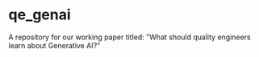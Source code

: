 # qe_genai
 A repository for our working paper titled: "What should quality engineers learn about Generative AI?"
